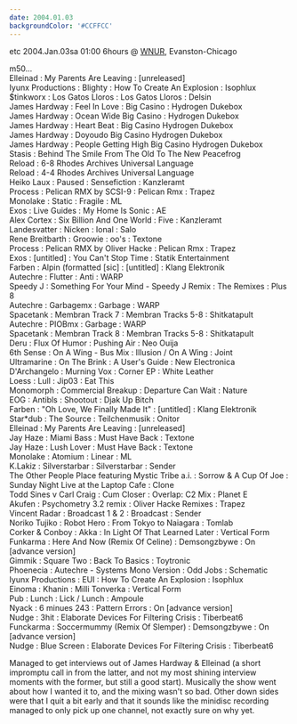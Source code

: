 ```yaml
---
date: 2004.01.03
backgroundColor: '#CCFFCC'
---
```


etc 2004.Jan.03sa 01:00 6hours @ [WNUR](http://www.wnur.org/), Evanston-Chicago  

m50...  
Elleinad : My Parents Are Leaving : \[unreleased\]  
Iyunx Productions : Blighty : How To Create An Explosion : Isophlux  
$tinkworx : Los Gatos Lloros : Los Gatos Lloros : Delsin  
James Hardway : Feel In Love : Big Casino : Hydrogen Dukebox  
James Hardway : Ocean Wide Big Casino : Hydrogen Dukebox  
James Hardway : Heart Beat : Big Casino Hydrogen Dukebox  
James Hardway : Doyoudo Big Casino Hydrogen Dukebox  
James Hardway : People Getting High Big Casino Hydrogen Dukebox  
Stasis : Behind The Smile From The Old To The New Peacefrog  
Reload : 6-8 Rhodes Archives Universal Language  
Reload : 4-4 Rhodes Archives Universal Language  
Heiko Laux : Paused : Sensefiction : Kanzleramt  
Process : Pelican RMX by SCSI-9 : Pelican Rmx : Trapez  
Monolake : Static : Fragile : ML  
Exos : Live Guides : My Home Is Sonic : AE  
Alex Cortex : Six Billion And One World : Five : Kanzleramt  
Landesvatter : Nicken : Ional : Salo  
Rene Breitbarth : Groowie : oo's : Textone  
Process : Pelican RMX by Oliver Hacke : Pelican Rmx : Trapez  
Exos : \[untitled\] : You Can't Stop Time : Statik Entertainment  
Farben : Alpin (formatted \[sic\] : \[untitled\] : Klang Elektronik  
Autechre : Flutter : Anti : WARP  
Speedy J : Something For Your Mind - Speedy J Remix : The Remixes : Plus 8  
Autechre : Garbagemx : Garbage : WARP  
Spacetank : Membran Track 7 : Membran Tracks 5-8 : Shitkatapult  
Autechre : PIOBmx : Garbage : WARP  
Spacetank : Membran Track 8 : Membran Tracks 5-8 : Shitkatapult  
Deru : Flux Of Humor : Pushing Air : Neo Ouija  
6th Sense : On A Wing - Bus Mix : Illusion / On A Wing : Joint  
Ultramarine : On The Brink : A User's Guide : New Electronica  
D'Archangelo : Murning Vox : Corner EP : White Leather  
Loess : Lull : Jip03 : Eat This  
Monomorph : Commercial Breakup : Departure Can Wait : Nature  
EOG : Antibls : Shootout : Djak Up Bitch  
Farben : "Oh Love, We Finally Made It" : \[untitled\] : Klang Elektronik  
Star\*dub : The Source : Teilchenmusik : Onitor  
Elleinad : My Parents Are Leaving : \[unreleased\]  
Jay Haze : Miami Bass : Must Have Back : Textone  
Jay Haze : Lush Lover : Must Have Back : Textone  
Monolake : Atomium : Linear : ML  
K.Lakiz : Silverstarbar : Silverstarbar : Sender  
The Other People Place featuring Mystic Tribe a.i. : Sorrow & A Cup Of Joe : Sunday Night Live at the Laptop Cafe : Clone  
Todd Sines v Carl Craig : Cum Closer : Overlap: C2 Mix : Planet E  
Akufen : Psychometry 3.2 remix : Oliver Hacke Remixes : Trapez  
Vincent Radar : Broadcast 1 & 2 : Broadcast : Sender  
Noriko Tujiko : Robot Hero : From Tokyo to Naiagara : Tomlab  
Corker & Conboy : Akka : In Light Of That Learned Later : Vertical Form  
Funkarma : Here And Now (Remix Of Celine) : Demsongzbywe : On \[advance version\]  
Gimmik : Square Two : Back To Basics : Toytronic  
Phoenecia : Autechre - Systems Mono Version : Odd Jobs : Schematic  
Iyunx Productions : EUI : How To Create An Explosion : Isophlux  
Einoma : Khanin : Milli Tonverka : Vertical Form  
Pub : Lunch : Lick / Lunch : Ampoule  
Nyack : 6 minues 243 : Pattern Errors : On \[advance version\]  
Nudge : 3hit : Elaborate Devices For Filtering Crisis : Tiberbeat6  
Funckarma : Soccermummy (Remix Of Slemper) : Demsongzbywe : On \[advance version\]  
Nudge : Blue Screen : Elaborate Devices For Filtering Crisis : Tiberbeat6  

Managed to get interviews out of James Hardway & Elleinad (a short impromptu call in from the latter, and not my most shining interview moments with the former, but still a good start). Musically the show went about how I wanted it to, and the mixing wasn't so bad. Other down sides were that I quit a bit early and that it sounds like the minidisc recording managed to only pick up one channel, not exactly sure on why yet.